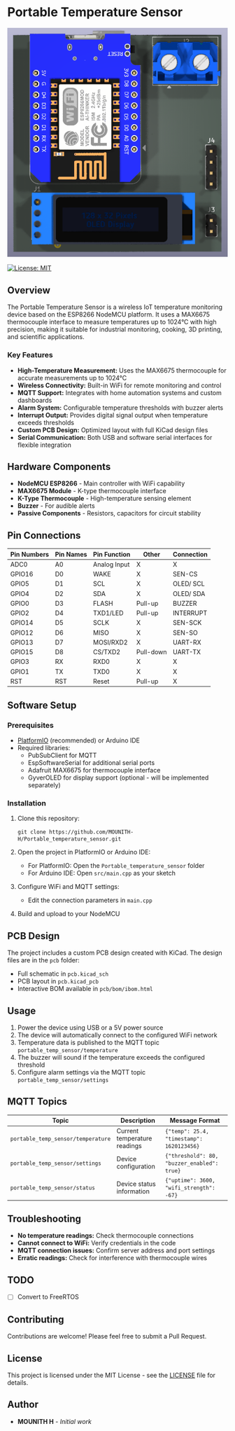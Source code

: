 # Portable Temperature Sensor

<div align="center">
  <img src="images/board.png" alt="Pin Connections Table" width="600">
</div>

[![License: MIT](https://img.shields.io/badge/License-MIT-yellow.svg)](https://opensource.org/licenses/MIT)

## Overview

The Portable Temperature Sensor is a wireless IoT temperature monitoring device based on the ESP8266 NodeMCU platform. It uses a MAX6675 thermocouple interface to measure temperatures up to 1024°C with high precision, making it suitable for industrial monitoring, cooking, 3D printing, and scientific applications.

### Key Features

- **High-Temperature Measurement:** Uses the MAX6675 thermocouple for accurate measurements up to 1024°C
- **Wireless Connectivity:** Built-in WiFi for remote monitoring and control
- **MQTT Support:** Integrates with home automation systems and custom dashboards
- **Alarm System:** Configurable temperature thresholds with buzzer alerts
- **Interrupt Output:** Provides digital signal output when temperature exceeds thresholds
- **Custom PCB Design:** Optimized layout with full KiCad design files
- **Serial Communication:** Both USB and software serial interfaces for flexible integration

## Hardware Components

- **NodeMCU ESP8266** - Main controller with WiFi capability
- **MAX6675 Module** - K-type thermocouple interface
- **K-Type Thermocouple** - High-temperature sensing element
- **Buzzer** - For audible alerts
- **Passive Components** - Resistors, capacitors for circuit stability

## Pin Connections

| Pin Numbers | Pin Names | Pin Function | Other    | Connection   |
|-------------|-----------|-------------|----------|--------------|
| ADC0        | A0        | Analog Input | X        | X            |
| GPIO16      | D0        | WAKE        | X        | SEN-CS       |
| GPIO5       | D1        | SCL         | X        | OLED/ SCL    |
| GPIO4       | D2        | SDA         | X        | OLED/ SDA    |
| GPIO0       | D3        | FLASH       | Pull-up  | BUZZER       |
| GPIO2       | D4        | TXD1/LED    | Pull-up  | INTERRUPT    |
| GPIO14      | D5        | SCLK        | X        | SEN-SCK      |
| GPIO12      | D6        | MISO        | X        | SEN-SO       |
| GPIO13      | D7        | MOSI/RXD2   | X        | UART-RX      |
| GPIO15      | D8        | CS/TXD2     | Pull-down| UART-TX      |
| GPIO3       | RX        | RXD0        | X        | X            |
| GPIO1       | TX        | TXD0        | X        | X            |
| RST         | RST       | Reset       | Pull-up  | X            |

## Software Setup

### Prerequisites

- [PlatformIO](https://platformio.org/) (recommended) or Arduino IDE
- Required libraries:
  - PubSubClient for MQTT
  - EspSoftwareSerial for additional serial ports
  - Adafruit MAX6675 for thermocouple interface
  - GyverOLED for display support (optional - will be implemented separately)

### Installation

1. Clone this repository:
   ```
   git clone https://github.com/MOUNITH-H/Portable_temperature_sensor.git
   ```

2. Open the project in PlatformIO or Arduino IDE:
   - For PlatformIO: Open the `Portable_temperature_sensor` folder
   - For Arduino IDE: Open `src/main.cpp` as your sketch

3. Configure WiFi and MQTT settings:
   - Edit the connection parameters in `main.cpp`

4. Build and upload to your NodeMCU

## PCB Design

The project includes a custom PCB design created with KiCad. The design files are in the `pcb` folder:

- Full schematic in `pcb.kicad_sch`
- PCB layout in `pcb.kicad_pcb`
- Interactive BOM available in `pcb/bom/ibom.html`

## Usage

1. Power the device using USB or a 5V power source
2. The device will automatically connect to the configured WiFi network
3. Temperature data is published to the MQTT topic `portable_temp_sensor/temperature`
4. The buzzer will sound if the temperature exceeds the configured threshold
5. Configure alarm settings via the MQTT topic `portable_temp_sensor/settings`

## MQTT Topics

| Topic | Description | Message Format |
|-------|-------------|----------------|
| `portable_temp_sensor/temperature` | Current temperature readings | `{"temp": 25.4, "timestamp": 1620123456}` |
| `portable_temp_sensor/settings` | Device configuration | `{"threshold": 80, "buzzer_enabled": true}` |
| `portable_temp_sensor/status` | Device status information | `{"uptime": 3600, "wifi_strength": -67}` |

## Troubleshooting

- **No temperature readings:** Check thermocouple connections
- **Cannot connect to WiFi:** Verify credentials in the code
- **MQTT connection issues:** Confirm server address and port settings
- **Erratic readings:** Check for interference with thermocouple wires

## TODO
- [ ] Convert to FreeRTOS

## Contributing

Contributions are welcome! Please feel free to submit a Pull Request.

## License

This project is licensed under the MIT License - see the [LICENSE](LICENSE) file for details.

## Author

- **MOUNITH H** - *Initial work*